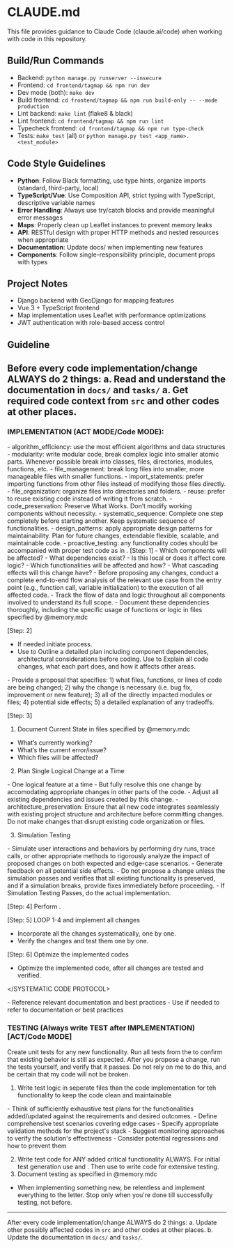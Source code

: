 # CLAUDE.md

This file provides guidance to Claude Code (claude.ai/code) when working with code in this repository.

## Build/Run Commands
- Backend: `python manage.py runserver --insecure`
- Frontend: `cd frontend/tagmap && npm run dev`
- Dev mode (both): `make dev`
- Build frontend: `cd frontend/tagmap && npm run build-only -- --mode production`
- Lint backend: `make lint` (flake8 & black)
- Lint frontend: `cd frontend/tagmap && npm run lint`
- Typecheck frontend: `cd frontend/tagmap && npm run type-check`
- Tests: `make test` (all) or `python manage.py test <app_name>.<test_module>`

## Code Style Guidelines
- **Python**: Follow Black formatting, use type hints, organize imports (standard, third-party, local)
- **TypeScript/Vue**: Use Composition API, strict typing with TypeScript, descriptive variable names
- **Error Handling**: Always use try/catch blocks and provide meaningful error messages
- **Maps**: Properly clean up Leaflet instances to prevent memory leaks
- **API**: RESTful design with proper HTTP methods and nested resources when appropriate
- **Documentation**: Update docs/ when implementing new features
- **Components**: Follow single-responsibility principle, document props with types

## Project Notes
- Django backend with GeoDjango for mapping features
- Vue 3 + TypeScript frontend
- Map implementation uses Leaflet with performance optimizations
- JWT authentication with role-based access control

## Guideline
Before every code implementation/change ALWAYS do 2 things:
a. Read and understand the documentation in `docs/` and `tasks/`
a. Get required code context from `src` and other codes at other places.
---
### IMPLEMENTATION (ACT MODE/Code MODE):
<PROGRAMMING PRINCIPLES>
- algorithm_efficiency: use the most efficient algorithms and data structures
- modularity: write modular code, break complex logic into smaller atomic parts. Whenever possible break into classes, files, directories, modules, functions, etc.
- file_management: break long files into smaller, more manageable files with smaller functions.
- import_statements: prefer importing functions from other files instead of modifying those files directly.
- file_organization: organize files into directories and folders.
- reuse: prefer to reuse existing code instead of writing it from scratch. 
- code_preservation: Preserve What Works. Don’t modify working components without necessity.
- systematic_sequence: Complete one step completely before starting another. Keep systematic sequence of functionalities.
- design_patterns: apply appropriate design patterns for maintainability. Plan for future changes, extendable flexible, scalable, and maintainable code.
- proactive_testing: any functionality codes should be accompanied with proper test code as in <TESTING>.
</PROGRAMMING PRINCIPLES>

<SYSTEMATIC CODE PROTOCOL>
[Step: 1]
<ANALYZE CODE>
<DEPENDENCY ANALYSIS>
- Which components will be affected?
- What dependencies exist?
- Is this local or does it affect core logic?
- Which functionalities will be affected and how?
- What cascading effects will this change have?
</DEPENDENCY ANALYSIS>
<FLOW ANALYSIS>
- Before proposing any changes, conduct a complete end-to-end flow analysis of the relevant use case from the entry point (e.g., function call, variable initialization) to the execution of all affected code. 
- Track the flow of data and logic throughout all components involved to understand its full scope.
</FLOW ANALYSIS>
- Document these dependencies thoroughly, including the specific usage of functions or logic in files specified by @memory.mdc
</ANALYZE CODE>

[Step: 2]
<PLAN CODE>
- If needed initiate <CLARIFICATION> process.
- Use <STEP BY STEP REASONING> to Outline a detailed plan including component dependencies, architectural considerations before coding. Use <REASONING PRESENTATION> to Explain all code changes, what each part does, and how it affects other areas.
<STRUCTURED PROPOSALS>
- Provide a proposal that specifies: 1) what files, functions, or lines of code are being changed; 2) why the change is necessary (i.e. bug fix, improvement or new feature); 3) all of the directly impacted modules or files; 4) potential side effects; 5) a detailed explanation of any tradeoffs.
</STRUCTURED PROPOSALS> 
</PLAN CODE>

[Step: 3]
<MAKE CHANGES>

1. Document Current State in files specified by @memory.mdc
- What’s currently working?
- What’s the current error/issue?
- Which files will be affected?

2. Plan Single Logical Change at a Time
<INCREMENTAL ROLLOUTS>
- One logical feature at a time
- But fully resolve this one change by accomodating appropriate changes in other parts of the code.
- Adjust all existing dependencies and issues created by this change.
- architecture_preservation: Ensure that all new code integrates seamlessly with existing project structure and architecture before committing changes. Do not make changes that disrupt existing code organization or files.
</INCREMENTAL ROLLOUTS>

3. Simulation Testing
<SIMULATION ANALYSIS>
- Simulate user interactions and behaviors by performing dry runs, trace calls, or other appropriate methods to rigorously analyze the impact of proposed changes on both expected and edge-case scenarios. 
- Generate feedback on all potential side effects.
</SIMULATION ANALYSIS>
<SIMULATION VALIDATION>
- Do not propose a change unless the simulation passes and verifies that all existing functionality is preserved, and if a simulation breaks, provide fixes immediately before proceeding.
</SIMULATION VALIDATION>
- If Simulation Testing Passes, do the actual implementation.
</MAKE CHANGES>

[Step: 4] Perform <TESTING>.

[Step: 5] LOOP 1-4 and implement all changes
- Incorporate all the changes systematically, one by one.
- Verify the changes and test them one by one.

[Step: 6] Optimize the implemented codes
- Optimize the implemented code, after all changes are tested and verified.

</SYSTEMATIC CODE PROTOCOL>

<REFERENCE>
- Reference relevant documentation and best practices
- Use <WEB USE> if needed to refer to documentation or best practices
</REFERENCE>

### TESTING (Always write TEST after IMPLEMENTATION) [ACT/Code MODE]
<TESTING>

<DEPENDENCY BASED TESTING>
Create unit tests for any new functionality. Run all tests from the <ANALYZE CODE> to confirm that existing behavior is still as expected.
</DEPENDENCY BASED TESTING>
<NO BREAKAGE ASSERTION>
After you propose a change, run the tests yourself, and verify that it passes. Do not rely on me to do this, and be certain that my code will not be broken.
</NO BREAKAGE ASSERTION>

1. Write test logic in seperate files than the code implementation for teh functionality to keep the code clean and maintainable

<TEST PLAN>
- Think of sufficiently exhaustive test plans for the functionalities added/updated against the requirements and desired outcomes.
- Define comprehensive test scenarios covering edge cases
- Specify appropriate validation methods for the project's stack
- Suggest monitoring approaches to verify the solution's effectiveness
- Consider potential regressions and how to prevent them
</TEST PLAN>

2. Write test code for ANY added critical functionality ALWAYS. For initial test generation use <DEPENDENCY BASED TESTING> and <NO BREAKAGE ASSERTION>. Then use <TEST PLAN> to write code for extensive testing.
3. Document testing as specified in @memory.mdc
</TESTING>

- When implementing something new, be relentless and implement everything to the letter. Stop only when you're done till successfully testing, not before.

---
After every code implementation/change ALWAYS do 2 things:
a. Update other possibly affected codes in `src` and other codes at other places.
b. Update the documentation in `docs/` and `tasks/`.